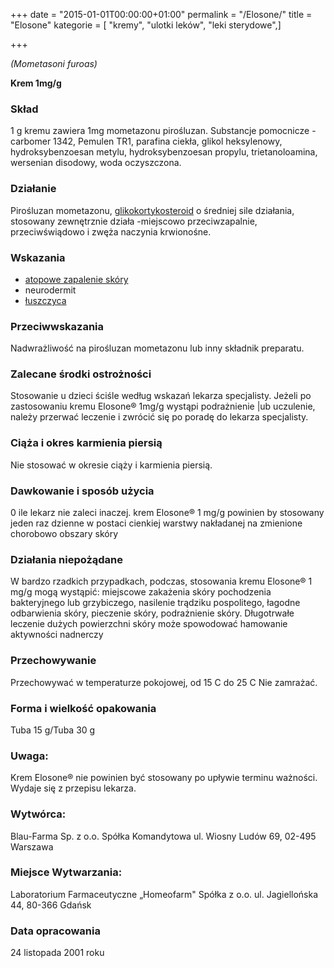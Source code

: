 +++
date = "2015-01-01T00:00:00+01:00"
permalink = "/Elosone/"
title = "Elosone"
kategorie = [ "kremy", "ulotki leków", "leki sterydowe",]

+++

*(Mometasoni furoas)*

**Krem 1mg/g**

### Skład

1 g kremu zawiera 1mg mometazonu pirośluzan. Substancje pomocnicze - carbomer 1342, Pemulen TR1, parafina ciekła, glikol heksylenowy, hydroksybenzoesan metylu, hydroksybenzoesan propylu, trietanoloamina, wersenian disodowy, woda oczyszczona.

### Działanie

Pirośluzan mometazonu, [glikokortykosteroid](/atopedia/sterydy "wikilink") o średniej sile działania, stosowany zewnętrznie działa -miejscowo przeciwzapalnie, przeciwświądowo i zwęża naczynia krwionośne.

### Wskazania

-   [atopowe zapalenie skóry](/atopedia/atopowe_zapalenie_skóry "wikilink")
-   neurodermit
-   [łuszczyca](/atopedia/łuszczyca "wikilink")

### Przeciwwskazania

Nadwrażliwość na pirośluzan mometazonu lub inny składnik preparatu.

### Zalecane środki ostrożności

Stosowanie u dzieci ściśle według wskazań lekarza specjalisty.
Jeżeli po zastosowaniu kremu Elosone® 1mg/g wystąpi podrażnienie |ub uczulenie, należy przerwać leczenie i zwrócić się po poradę do lekarza specjalisty.

### Ciąża i okres karmienia piersią

Nie stosować w okresie ciąży i karmienia piersią.

### Dawkowanie i sposób użycia

0 ile lekarz nie zaleci inaczej. krem Elosone® 1 mg/g powinien by stosowany jeden raz dzienne w postaci cienkiej warstwy nakładanej na zmienione chorobowo obszary skóry

### Działania niepożądane

W bardzo rzadkich przypadkach, podczas, stosowania kremu Elosone® 1 mg/g mogą wystąpić: miejscowe zakażenia skóry pochodzenia bakteryjnego lub grzybiczego, nasilenie trądziku pospolitego, łagodne odbarwienia skóry, pieczenie skóry, podrażnienie skóry. Długotrwałe leczenie dużych powierzchni skóry może spowodować hamowanie aktywności nadnerczy

### Przechowywanie

Przechowywać w temperaturze pokojowej, od 15 C do 25 C
Nie zamrażać.

### Forma i wielkość opakowania

Tuba 15 g/Tuba 30 g

### Uwaga:

Krem Elosone® nie powinien być stosowany po upływie terminu ważności. Wydaje się z przepisu lekarza.

### Wytwórca:

Blau-Farma Sp. z o.o. Spółka Komandytowa
ul. Wiosny Ludów 69, 02-495 Warszawa

### Miejsce Wytwarzania:

Laboratorium Farmaceutyczne „Homeofarm" Spółka z o.o.
ul. Jagiellońska 44, 80-366 Gdańsk

### Data opracowania

24 listopada 2001 roku
